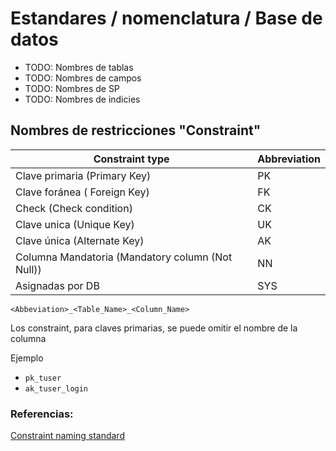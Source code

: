 
# Estandares / nomenclatura / Base de datos

- TODO: Nombres de tablas
- TODO: Nombres de campos
- TODO: Nombres de SP
- TODO: Nombres de indicies

## Nombres de restricciones "Constraint"

| Constraint type |Abbreviation  |
|--|--|
| Clave primaria (Primary Key) | PK |
| Clave foránea ( Foreign Key) | FK |
| Check (Check condition) | CK |
| Clave unica (Unique Key) | UK |
| Clave única (Alternate Key) | AK |
| Columna Mandatoria (Mandatory column (Not Null)) | NN |
| Asignadas por DB | SYS |

`<Abbeviation>_<Table_Name>_<Column_Name>`

Los constraint, para claves primarias, se puede omitir el nombre de la columna

Ejemplo 

- `pk_tuser`
- `ak_tuser_login`

 ### Referencias:
 
[ Constraint naming standard](https://openacs.org/doc/eng-standards-constraint-naming)












